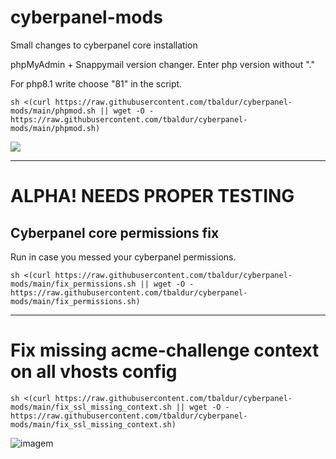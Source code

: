 # cyberpanel-mods
Small changes to cyberpanel core installation

phpMyAdmin + Snappymail version changer. Enter php version without "."

For php8.1 write choose "81" in the script.
```
sh <(curl https://raw.githubusercontent.com/tbaldur/cyberpanel-mods/main/phpmod.sh || wget -O - https://raw.githubusercontent.com/tbaldur/cyberpanel-mods/main/phpmod.sh)
```
![](https://community.cyberpanel.net/uploads/default/original/2X/0/00feaa708386036ce807b7d7b67c57230f2dfe45.png)

______________________________
# ALPHA! NEEDS PROPER TESTING

## Cyberpanel core permissions fix

Run in case you messed your cyberpanel permissions. 
```
sh <(curl https://raw.githubusercontent.com/tbaldur/cyberpanel-mods/main/fix_permissions.sh || wget -O - https://raw.githubusercontent.com/tbaldur/cyberpanel-mods/main/fix_permissions.sh)
```

______________________________
# Fix missing acme-challenge context on all vhosts config
```
sh <(curl https://raw.githubusercontent.com/tbaldur/cyberpanel-mods/main/fix_ssl_missing_context.sh || wget -O - https://raw.githubusercontent.com/tbaldur/cyberpanel-mods/main/fix_ssl_missing_context.sh)
```

![imagem](https://user-images.githubusercontent.com/97204751/186309709-30e11069-4833-4d05-b118-d7ba55960b56.png)

